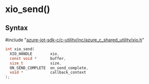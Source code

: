 # xio_send()

## Syntax

\#include "[azure-iot-sdk-c/c-utility/inc/azure_c_shared_utility/xio.h](../xio-h.md)"  
```C
int xio_send(
  XIO_HANDLE        xio,
  const void *      buffer,
  size_t            size,
  ON_SEND_COMPLETE  on_send_complete,
  void *            callback_context
);
```

